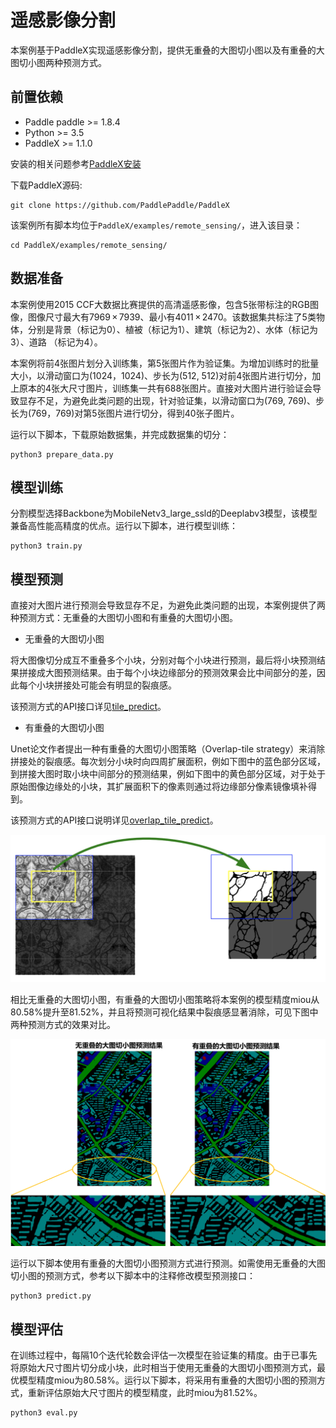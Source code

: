 # 遥感影像分割

本案例基于PaddleX实现遥感影像分割，提供无重叠的大图切小图以及有重叠的大图切小图两种预测方式。

## 前置依赖

* Paddle paddle >= 1.8.4
* Python >= 3.5
* PaddleX >= 1.1.0

安装的相关问题参考[PaddleX安装](../install.md)

下载PaddleX源码:

```
git clone https://github.com/PaddlePaddle/PaddleX
```

该案例所有脚本均位于`PaddleX/examples/remote_sensing/`，进入该目录：

```
cd PaddleX/examples/remote_sensing/
```

## 数据准备

本案例使用2015 CCF大数据比赛提供的高清遥感影像，包含5张带标注的RGB图像，图像尺寸最大有7969 × 7939、最小有4011 × 2470。该数据集共标注了5类物体，分别是背景（标记为0）、植被（标记为1）、建筑（标记为2）、水体（标记为3）、道路 （标记为4）。

本案例将前4张图片划分入训练集，第5张图片作为验证集。为增加训练时的批量大小，以滑动窗口为(1024，1024)、步长为(512, 512)对前4张图片进行切分，加上原本的4张大尺寸图片，训练集一共有688张图片。直接对大图片进行验证会导致显存不足，为避免此类问题的出现，针对验证集，以滑动窗口为(769, 769)、步长为(769，769)对第5张图片进行切分，得到40张子图片。

运行以下脚本，下载原始数据集，并完成数据集的切分：

```
python3 prepare_data.py
```

## 模型训练

分割模型选择Backbone为MobileNetv3_large_ssld的Deeplabv3模型，该模型兼备高性能高精度的优点。运行以下脚本，进行模型训练：
```
python3 train.py
```

## 模型预测

直接对大图片进行预测会导致显存不足，为避免此类问题的出现，本案例提供了两种预测方式：无重叠的大图切小图和有重叠的大图切小图。

* 无重叠的大图切小图

将大图像切分成互不重叠多个小块，分别对每个小块进行预测，最后将小块预测结果拼接成大图预测结果。由于每个小块边缘部分的预测效果会比中间部分的差，因此每个小块拼接处可能会有明显的裂痕感。

该预测方式的API接口详见[tile_predict](../apis/models/semantic_segmentation.html#tile-predict)。

* 有重叠的大图切小图

Unet论文作者提出一种有重叠的大图切小图策略（Overlap-tile strategy）来消除拼接处的裂痕感。每次划分小块时向四周扩展面积，例如下图中的蓝色部分区域，到拼接大图时取小块中间部分的预测结果，例如下图中的黄色部分区域，对于处于原始图像边缘处的小块，其扩展面积下的像素则通过将边缘部分像素镜像填补得到。

该预测方式的API接口说明详见[overlap_tile_predict](../apis/models/semantic_segmentation.html#overlap-tile-predict)。

![](../../examples/remote_sensing/images/overlap_tile.png)

相比无重叠的大图切小图，有重叠的大图切小图策略将本案例的模型精度miou从80.58%提升至81.52%，并且将预测可视化结果中裂痕感显著消除，可见下图中两种预测方式的效果对比。

![](../../examples/remote_sensing/images/visualize_compare.png)

运行以下脚本使用有重叠的大图切小图预测方式进行预测。如需使用无重叠的大图切小图的预测方式，参考以下脚本中的注释修改模型预测接口：
```
python3 predict.py
```

## 模型评估

在训练过程中，每隔10个迭代轮数会评估一次模型在验证集的精度。由于已事先将原始大尺寸图片切分成小块，此时相当于使用无重叠的大图切小图预测方式，最优模型精度miou为80.58%。运行以下脚本，将采用有重叠的大图切小图的预测方式，重新评估原始大尺寸图片的模型精度，此时miou为81.52%。
```
python3 eval.py
```
